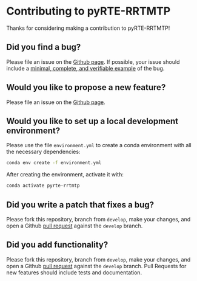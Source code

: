 # Contributing to pyRTE-RRTMTP

Thanks for considering making a contribution to pyRTE-RRTMTP!

## Did you find a bug?

Please file an issue on the [Github page](https://github.com/earth-system-radiation/pyRTE-RRTMTP/issues).
If possible, your issue should include a [minimal, complete, and verifiable example](https://stackoverflow.com/help/mcve) of the bug.

## Would you like to propose a new feature?

Please file an issue on the [Github page](https://github.com/earth-system-radiation/pyRTE-RRTMTP/issues).

## Would you like to set up a local development environment?

Please use the file `environment.yml` to create a conda environment with all the necessary dependencies:

```bash
conda env create -f environment.yml
```

After creating the environment, activate it with:

```bash
conda activate pyrte-rrtmtp
```

## Did you write a patch that fixes a bug?

Please fork this repository, branch from `develop`, make your changes, and open a
Github [pull request](https://github.com/earth-system-radiation/pyRTE-RRTMTP/pulls)
against the `develop` branch.

## Did you add functionality?

Please fork this repository, branch from `develop`, make your changes, and open a
Github [pull request](https://github.com/earth-system-radiation/pyRTE-RRTMTP/pulls)
against the `develop` branch.
Pull Requests for new features should include tests and documentation.
